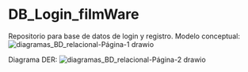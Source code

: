 # DB_Login_filmWare
Repositorio para base de datos de login y registro.
Modelo conceptual:
![diagramas_BD_relacional-Página-1 drawio](https://github.com/user-attachments/assets/6f08b89a-d668-4672-a46c-b672ee01daa9)

Diagrama DER:
![diagramas_BD_relacional-Página-2 drawio](https://github.com/user-attachments/assets/29a15185-6fbd-4594-bcce-0932890726eb)

